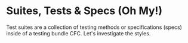 # Suites, Tests & Specs (Oh My!)

Test suites are a collection of testing methods or specifications (specs) inside of a testing bundle CFC. Let's investigate the styles.
